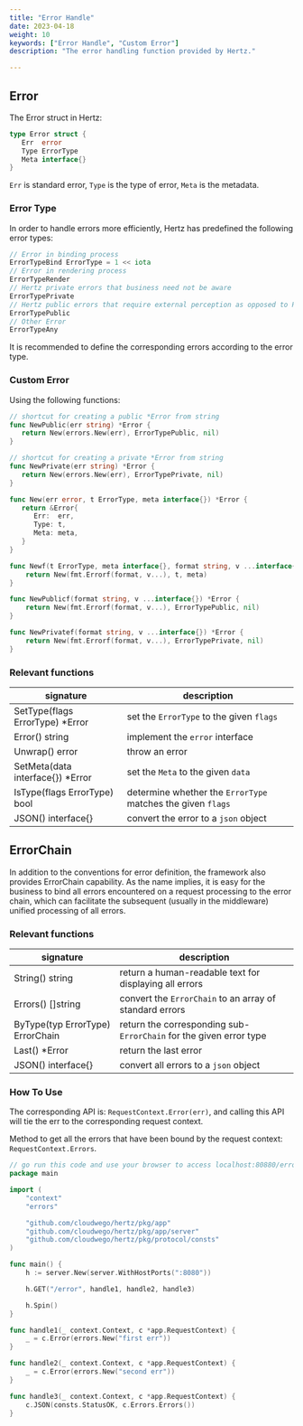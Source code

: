 ```yaml
---
title: "Error Handle"
date: 2023-04-18
weight: 10
keywords: ["Error Handle", "Custom Error"]
description: "The error handling function provided by Hertz."

---
```


## Error

The Error struct in Hertz:

```go
type Error struct {
   Err  error
   Type ErrorType
   Meta interface{}
}
```

 `Err` is standard error, `Type` is the type of error, `Meta` is the metadata.

### Error Type

In order to handle errors more efficiently, Hertz has predefined the following error types:

```go
// Error in binding process 
ErrorTypeBind ErrorType = 1 << iota
// Error in rendering process
ErrorTypeRender
// Hertz private errors that business need not be aware
ErrorTypePrivate
// Hertz public errors that require external perception as opposed to Private
ErrorTypePublic
// Other Error
ErrorTypeAny
```

It is recommended to define the corresponding errors according to the error type.

### Custom Error

Using the following functions:

```go
// shortcut for creating a public *Error from string
func NewPublic(err string) *Error {
   return New(errors.New(err), ErrorTypePublic, nil)
}

// shortcut for creating a private *Error from string
func NewPrivate(err string) *Error {
   return New(errors.New(err), ErrorTypePrivate, nil)
}

func New(err error, t ErrorType, meta interface{}) *Error {
   return &Error{
      Err:  err,
      Type: t,
      Meta: meta,
   }
}

func Newf(t ErrorType, meta interface{}, format string, v ...interface{}) *Error {
	return New(fmt.Errorf(format, v...), t, meta)
}

func NewPublicf(format string, v ...interface{}) *Error {
	return New(fmt.Errorf(format, v...), ErrorTypePublic, nil)
}

func NewPrivatef(format string, v ...interface{}) *Error {
	return New(fmt.Errorf(format, v...), ErrorTypePrivate, nil)
}
```

### Relevant functions

| signature                        | description                                                 |
| -------------------------------- | ----------------------------------------------------------- |
| SetType(flags ErrorType) *Error  | set the `ErrorType` to the given `flags`                    |
| Error() string                   | implement the `error` interface                             |
| Unwrap() error                   | throw an error                                              |
| SetMeta(data interface{}) *Error | set the `Meta` to the given `data`                          |
| IsType(flags ErrorType) bool     | determine whether the `ErrorType` matches the given `flags` |
| JSON() interface{}               | convert the error to a `json` object                        |

## ErrorChain

In addition to the conventions for error definition, the framework also provides ErrorChain capability. As the name implies, it is easy for the business to bind all errors encountered on a request processing to the error chain, which can facilitate the subsequent (usually in the middleware) unified processing of all errors.

### Relevant functions

| signature                        | description                                                  |
| -------------------------------- | ------------------------------------------------------------ |
| String() string                  | return a human-readable text for displaying all errors       |
| Errors() []string                | convert the `ErrorChain` to an array of standard errors      |
| ByType(typ ErrorType) ErrorChain | return the corresponding sub-`ErrorChain` for the given error type |
| Last() *Error                    | return the last error                                        |
| JSON() interface{}               | convert all errors to a `json` object                        |

### How To Use

The corresponding API is: `RequestContext.Error(err)`, and calling this API will tie the err to the corresponding request context.

Method to get all the errors that have been bound by the request context: `RequestContext.Errors`.

```go
// go run this code and use your browser to access localhost:80880/error
package main

import (
	"context"
	"errors"

	"github.com/cloudwego/hertz/pkg/app"
	"github.com/cloudwego/hertz/pkg/app/server"
	"github.com/cloudwego/hertz/pkg/protocol/consts"
)

func main() {
	h := server.New(server.WithHostPorts(":8080"))

	h.GET("/error", handle1, handle2, handle3)

	h.Spin()
}

func handle1(_ context.Context, c *app.RequestContext) {
	_ = c.Error(errors.New("first err"))
}

func handle2(_ context.Context, c *app.RequestContext) {
	_ = c.Error(errors.New("second err"))
}

func handle3(_ context.Context, c *app.RequestContext) {
    c.JSON(consts.StatusOK, c.Errors.Errors())
}
```
